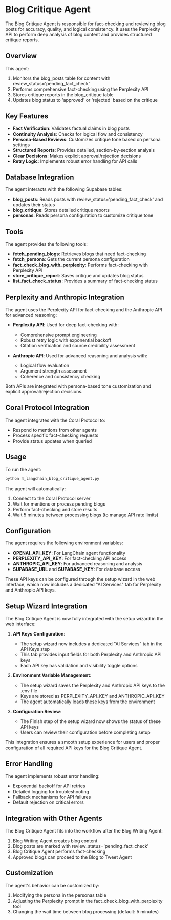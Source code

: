 # Blog Critique Agent

The Blog Critique Agent is responsible for fact-checking and reviewing blog posts for accuracy, quality, and logical consistency. It uses the Perplexity API to perform deep analysis of blog content and provides structured critique reports.

## Overview

This agent:
1. Monitors the blog_posts table for content with review_status='pending_fact_check'
2. Performs comprehensive fact-checking using the Perplexity API
3. Stores critique reports in the blog_critique table
4. Updates blog status to 'approved' or 'rejected' based on the critique

## Key Features

- **Fact Verification**: Validates factual claims in blog posts
- **Continuity Analysis**: Checks for logical flow and consistency
- **Persona-Based Reviews**: Customizes critique tone based on persona settings
- **Structured Reports**: Provides detailed, section-by-section analysis
- **Clear Decisions**: Makes explicit approval/rejection decisions
- **Retry Logic**: Implements robust error handling for API calls

## Database Integration

The agent interacts with the following Supabase tables:

- **blog_posts**: Reads posts with review_status='pending_fact_check' and updates their status
- **blog_critique**: Stores detailed critique reports
- **personas**: Reads persona configuration to customize critique tone

## Tools

The agent provides the following tools:

- **fetch_pending_blogs**: Retrieves blogs that need fact-checking
- **fetch_persona**: Gets the current persona configuration
- **fact_check_blog_with_perplexity**: Performs fact-checking with Perplexity API
- **store_critique_report**: Saves critique and updates blog status
- **list_fact_check_status**: Provides a summary of fact-checking status

## Perplexity and Anthropic Integration

The agent uses the Perplexity API for fact-checking and the Anthropic API for advanced reasoning:

- **Perplexity API**: Used for deep fact-checking with:
  - Comprehensive prompt engineering
  - Robust retry logic with exponential backoff
  - Citation verification and source credibility assessment

- **Anthropic API**: Used for advanced reasoning and analysis with:
  - Logical flow evaluation
  - Argument strength assessment
  - Coherence and consistency checking

Both APIs are integrated with persona-based tone customization and explicit approval/rejection decisions.

## Coral Protocol Integration

The agent integrates with the Coral Protocol to:

- Respond to mentions from other agents
- Process specific fact-checking requests
- Provide status updates when queried

## Usage

To run the agent:

```bash
python 4_langchain_blog_critique_agent.py
```

The agent will automatically:
1. Connect to the Coral Protocol server
2. Wait for mentions or process pending blogs
3. Perform fact-checking and store results
4. Wait 5 minutes between processing blogs (to manage API rate limits)

## Configuration

The agent requires the following environment variables:

- **OPENAI_API_KEY**: For LangChain agent functionality
- **PERPLEXITY_API_KEY**: For fact-checking API access
- **ANTHROPIC_API_KEY**: For advanced reasoning and analysis
- **SUPABASE_URL** and **SUPABASE_KEY**: For database access

These API keys can be configured through the setup wizard in the web interface, which now includes a dedicated "AI Services" tab for Perplexity and Anthropic API keys.

## Setup Wizard Integration

The Blog Critique Agent is now fully integrated with the setup wizard in the web interface:

1. **API Keys Configuration**:
   - The setup wizard now includes a dedicated "AI Services" tab in the API Keys step
   - This tab provides input fields for both Perplexity and Anthropic API keys
   - Each API key has validation and visibility toggle options

2. **Environment Variable Management**:
   - The setup wizard saves the Perplexity and Anthropic API keys to the .env file
   - Keys are stored as PERPLEXITY_API_KEY and ANTHROPIC_API_KEY
   - The agent automatically loads these keys from the environment

3. **Configuration Review**:
   - The Finish step of the setup wizard now shows the status of these API keys
   - Users can review their configuration before completing setup

This integration ensures a smooth setup experience for users and proper configuration of all required API keys for the Blog Critique Agent.

## Error Handling

The agent implements robust error handling:

- Exponential backoff for API retries
- Detailed logging for troubleshooting
- Fallback mechanisms for API failures
- Default rejection on critical errors

## Integration with Other Agents

The Blog Critique Agent fits into the workflow after the Blog Writing Agent:

1. Blog Writing Agent creates blog content
2. Blog posts are marked with review_status='pending_fact_check'
3. Blog Critique Agent performs fact-checking
4. Approved blogs can proceed to the Blog to Tweet Agent

## Customization

The agent's behavior can be customized by:

1. Modifying the persona in the personas table
2. Adjusting the Perplexity prompt in the fact_check_blog_with_perplexity tool
3. Changing the wait time between blog processing (default: 5 minutes)
